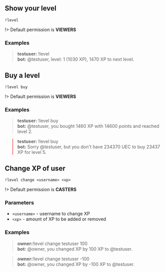 ## Show your level

`!level`

!> Default permission is **VIEWERS**

### Examples

<blockquote>
  <strong>testuser:</strong> !level <br>
  <strong>bot:</strong> @testuser, level: 1 (1030 XP), 1470 XP to next level.
</blockquote>

## Buy a level

`!level buy`

!> Default permission is **VIEWERS**

### Examples

<blockquote>
  <strong>testuser:</strong> !level buy <br>
  <strong>bot:</strong> @testuser, you bought 1460 XP with 14600 points and reached
  level 2.
</blockquote>

<blockquote style="border-left-color: #f66">
  <strong>testuser:</strong> !level buy <br>
  <strong>bot:</strong> Sorry @testuser, but you don't have 234370 UEC to buy
  23437 XP for level 5.
</blockquote>

## Change XP of user

`!level change <username> <xp>`

!> Default permission is **CASTERS**

### Parameters

- `<username>` - username to change XP
- `<xp>` - amount of XP to be added or removed

### Examples

<blockquote>
  <strong>owner:</strong>!level change testuser 100 <br>
  <strong>bot:</strong> @owner, you changed XP by 100 XP to @testuser.
</blockquote>

<blockquote>
  <strong>owner:</strong>!level change testuser -100 <br>
  <strong>bot:</strong> @owner, you changed XP by -100 XP to @testuser.
</blockquote>